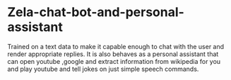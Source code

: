 # Zela-chat-bot-and-personal-assistant

Trained on a text data to make it capable enough to chat with the user and render appropriate replies. It is also behaves as a personal assistant that can open youtube ,google and extract information from wikipedia  for you and play youtube and tell jokes on just simple speech commands.

